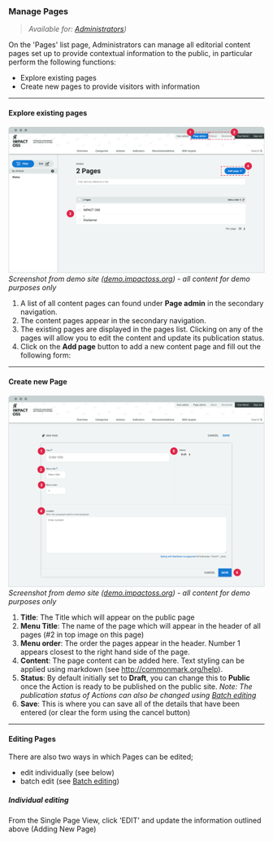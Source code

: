 ### Manage Pages

> _Available for: [Administrators](/admins/admin.md))_

On the 'Pages' list page, Administrators can manage all editorial content pages set up to provide contextual information to the public, in particular perform the following functions:

* Explore existing pages
* Create new pages to provide visitors with information

---

#### Explore existing pages

![](/assets/a-pages.png)
_Screenshot from demo site ([demo.impactoss.org](https://demo.impactoss.org)) - all content for demo purposes only_

1. A list of all content pages can found under **Page admin** in the secondary navigation.
2. The content pages appear in the secondary navigation.
3. The existing pages are displayed in the pages list. Clicking on any of the pages will allow you to edit the content and update its publication status.
4. Click on the **Add page** button to add a new content page and fill out the following form:

---

#### Create new Page

![](/assets/a-pages-add-new.png)
_Screenshot from demo site ([demo.impactoss.org](https://demo.impactoss.org)) - all content for demo purposes only_

1. **Title**: The Title which will appear on the public page
2. **Menu Title**: The name of the page which will appear in the header of all pages (\#2 in top image on this page)
3. **Menu order**: The order the pages appear in the header. Number 1 appears closest to the right hand side of the page.
4. **Content**: The page content can be added here. Text styling can be applied using markdown (see http://commonmark.org/help).
5. **Status**: By default initially set to **Draft**, you can change this to **Public** once the Action is ready to be published on the public site. _Note: The publication status of Actions can also be changed using [Batch editing](/managers/batch-edit.md)_
6. **Save**: This is where you can save all of the details that have been entered (or clear the form using the cancel button)

---

#### Editing Pages

There are also two ways in which Pages can be edited;

* edit individually (see below)
* batch edit (see [Batch editing](/managers/batch-edit.md))

##### Individual editing

From the Single Page View, click 'EDIT' and update the information outlined above (Adding New Page)

